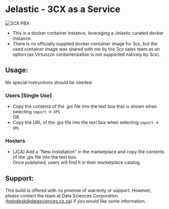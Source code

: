 # Jelastic - 3CX as a Service
![3CX PBX](https://www.3cx.com/wp-content/uploads/2018/08/logo-3.png)
* This is a docker container instance, leveraging a Jelastic curated docker instance.
* There is no officially supplied docker container image for 3cx, but the used container image was shared with me by the 3cx sales team as an option (as Virtuozzo containerization is not supported natively by 3cx).
## Usage:
No special instructions should be needed. 
### Users [Single Use]
* Copy the contents of the .jps file into the text box that is shown when selecting ``import`` -> ``JPS`` \
OR
* Copy the URL of the .jps file into the text box when selecting ``import`` -> ``URL``
### Hosters
* [JCA] Add a "New Installation" in the marketplace and copy the contents of the .jps file into the text box. \
Once published, users will find it in their marketplace catalog.

## Support:
This build is offered with no promise of warrenty or support.
However, please contact the team at Data Sciences Corporation (helpdesk@datasciences.co.za) if you would like some information.
